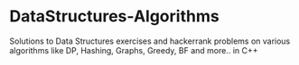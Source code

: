 # DataStructures-Algorithms
 Solutions to Data Structures exercises and hackerrank problems on various algorithms like DP, Hashing, Graphs, Greedy, BF and more.. in C++ 
